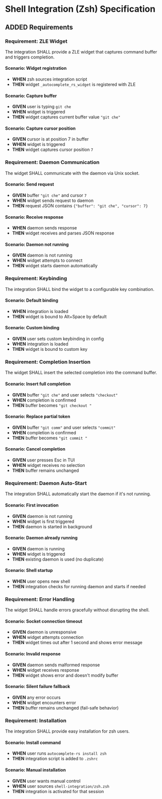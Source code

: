 # Shell Integration (Zsh) Specification

## ADDED Requirements

### Requirement: ZLE Widget

The integration SHALL provide a ZLE widget that captures command buffer and
triggers completion.

#### Scenario: Widget registration

- **WHEN** zsh sources integration script
- **THEN** widget `_autocomplete_rs_widget` is registered with ZLE

#### Scenario: Capture buffer

- **GIVEN** user is typing `git che`
- **WHEN** widget is triggered
- **THEN** widget captures current buffer value `"git che"`

#### Scenario: Capture cursor position

- **GIVEN** cursor is at position 7 in buffer
- **WHEN** widget is triggered
- **THEN** widget captures cursor position `7`

### Requirement: Daemon Communication

The widget SHALL communicate with the daemon via Unix socket.

#### Scenario: Send request

- **GIVEN** buffer `"git che"` and cursor `7`
- **WHEN** widget sends request to daemon
- **THEN** request JSON contains `{"buffer": "git che", "cursor": 7}`

#### Scenario: Receive response

- **WHEN** daemon sends response
- **THEN** widget receives and parses JSON response

#### Scenario: Daemon not running

- **GIVEN** daemon is not running
- **WHEN** widget attempts to connect
- **THEN** widget starts daemon automatically

### Requirement: Keybinding

The integration SHALL bind the widget to a configurable key combination.

#### Scenario: Default binding

- **WHEN** integration is loaded
- **THEN** widget is bound to Alt+Space by default

#### Scenario: Custom binding

- **GIVEN** user sets custom keybinding in config
- **WHEN** integration is loaded
- **THEN** widget is bound to custom key

### Requirement: Completion Insertion

The widget SHALL insert the selected completion into the command buffer.

#### Scenario: Insert full completion

- **GIVEN** buffer `"git che"` and user selects `"checkout"`
- **WHEN** completion is confirmed
- **THEN** buffer becomes `"git checkout "`

#### Scenario: Replace partial token

- **GIVEN** buffer `"git comm"` and user selects `"commit"`
- **WHEN** completion is confirmed
- **THEN** buffer becomes `"git commit "`

#### Scenario: Cancel completion

- **GIVEN** user presses Esc in TUI
- **WHEN** widget receives no selection
- **THEN** buffer remains unchanged

### Requirement: Daemon Auto-Start

The integration SHALL automatically start the daemon if it's not running.

#### Scenario: First invocation

- **GIVEN** daemon is not running
- **WHEN** widget is first triggered
- **THEN** daemon is started in background

#### Scenario: Daemon already running

- **GIVEN** daemon is running
- **WHEN** widget is triggered
- **THEN** existing daemon is used (no duplicate)

#### Scenario: Shell startup

- **WHEN** user opens new shell
- **THEN** integration checks for running daemon and starts if needed

### Requirement: Error Handling

The widget SHALL handle errors gracefully without disrupting the shell.

#### Scenario: Socket connection timeout

- **GIVEN** daemon is unresponsive
- **WHEN** widget attempts connection
- **THEN** widget times out after 1 second and shows error message

#### Scenario: Invalid response

- **GIVEN** daemon sends malformed response
- **WHEN** widget receives response
- **THEN** widget shows error and doesn't modify buffer

#### Scenario: Silent failure fallback

- **GIVEN** any error occurs
- **WHEN** widget encounters error
- **THEN** buffer remains unchanged (fail-safe behavior)

### Requirement: Installation

The integration SHALL provide easy installation for zsh users.

#### Scenario: Install command

- **WHEN** user runs `autocomplete-rs install zsh`
- **THEN** integration script is added to `.zshrc`

#### Scenario: Manual installation

- **GIVEN** user wants manual control
- **WHEN** user sources `shell-integration/zsh.zsh`
- **THEN** integration is activated for that session
